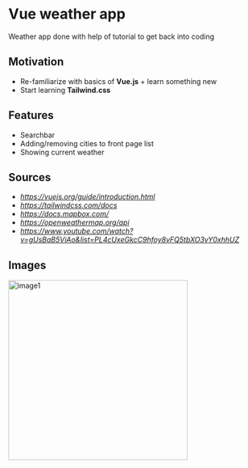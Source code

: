# Vue weather app
Weather app done with help of tutorial to get back into coding

## Motivation
- Re-familiarize with basics of **Vue.js** + learn something new
- Start learning **Tailwind.css**

## Features
- Searchbar 
- Adding/removing cities to front page list
- Showing current weather

## Sources
- _https://vuejs.org/guide/introduction.html_
- _https://tailwindcss.com/docs_
- _https://docs.mapbox.com/_
- _https://openweathermap.org/api_
- _https://www.youtube.com/watch?v=gUsBaB5ViAo&list=PL4cUxeGkcC9hfoy8vFQ5tbXO3vY0xhhUZ_

## Images
<img width="356" alt="image1" src="https://github.com/BaksaVrato/weather-vue-app/assets/78078457/d962ccc3-d6e4-4c9f-b445-aa4d5196cdbd">
